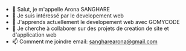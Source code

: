 - 👋 Salut, je m'appelle Arona SANGHARE 
- 👀 Je suis intéressé par le developement web
- 🌱 J'apprends actuellement le developement web avec GOMYCODE
- 💞️ Je cherche à collaborer sur des projets de creation de site et d'application web
- 📫 Comment me joindre email: sangharearona@gmail.com

<!---
commi-85/commi-85 est un référentiel ✨ spécial ✨ car son `README.md` (ce fichier) apparaît sur votre profil GitHub.
Vous pouvez cliquer sur le lien Aperçu pour jeter un œil à vos modifications.-->

